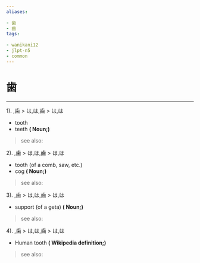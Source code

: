 ```yaml
---
aliases:
    
- 歯
- 齒
tags:
    
- wanikani12
- jlpt-n5
- common
---
```


# 歯
---
1).
,歯 > は,は,齒 > は,は

- tooth
- teeth
**( Noun;)**
> see also: 
            
2).
,歯 > は,は,齒 > は,は

- tooth (of a comb, saw, etc.)
- cog
**( Noun;)**
> see also: 
            
3).
,歯 > は,は,齒 > は,は

- support (of a geta)
**( Noun;)**
> see also: 
            
4).
,歯 > は,は,齒 > は,は

- Human tooth
**( Wikipedia definition;)**
> see also: 
            